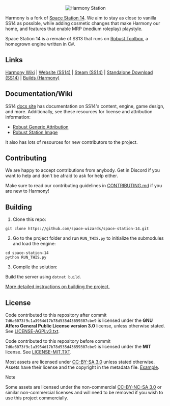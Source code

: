 <div class="header" align="center">
<img alt="Harmony Station" src="https://raw.githubusercontent.com/ss14-harmony/ss14-harmony/refs/heads/master/Resources/Textures/Logo/logo.png">
</div>

Harmony is a fork of [Space Station 14](https://github.com/space-wizards/space-station-14). We aim to stay as close to vanilla SS14 as possible, while adding cosmetic changes that make Harmony our home, and features that enable MRP (medium roleplay) playstyle.

Space Station 14 is a remake of SS13 that runs on [Robust Toolbox](https://github.com/space-wizards/RobustToolbox), a homegrown engine written in C#.

## Links

[Harmony Wiki](http://wiki.harmony14.com/) | [Website (SS14)](https://spacestation14.io/) | [Steam (SS14)](https://store.steampowered.com/app/1255460/Space_Station_14/) | [Standalone Download (SS14)](https://spacestation14.io/about/nightlies/) | [Builds (Harmony)](http://cdn.harmony14.com/fork/harmony/)

## Documentation/Wiki

SS14 [docs site](https://docs.spacestation14.com/) has documentation on SS14's content, engine, game design, and more.
Additionally, see these resources for license and attribution information:
- [Robust Generic Attribution](https://docs.spacestation14.com/en/specifications/robust-generic-attribution.html)
- [Robust Station Image](https://docs.spacestation14.com/en/specifications/robust-station-image.html)

It also has lots of resources for new contributors to the project.

## Contributing

We are happy to accept contributions from anybody. Get in Discord if you want to help and don't be afraid to ask for help either.

Make sure to read our contributing guidelines in [CONTRIBUTING.md](/CONTRIBUTING.md) if you are new to Harmony!

## Building

1. Clone this repo:
```shell
git clone https://github.com/space-wizards/space-station-14.git
```
2. Go to the project folder and run `RUN_THIS.py` to initialize the submodules and load the engine:
```shell
cd space-station-14
python RUN_THIS.py
```
3. Compile the solution:

Build the server using `dotnet build`.

[More detailed instructions on building the project.](https://docs.spacestation14.com/en/general-development/setup.html)

## License

Code contributed to this repository after commit `7d6a6073f9c1a3954d17b78d535d43659307cbe9` is licensed under the **GNU Affero General Public License version 3.0** license, unless otherwise stated. See [LICENSE-AGPLv3.txt](LICENSE-AGPLv3.txt).

Code contributed to this repository before commit `7d6a6073f9c1a3954d17b78d535d43659307cbe9` is licensed under the **MIT** license.
See [LICENSE-MIT.TXT](LICENSE-MIT.txt).

Most assets are licensed under [CC-BY-SA 3.0](https://creativecommons.org/licenses/by-sa/3.0/) unless stated otherwise. Assets have their license and the copyright in the metadata file. [Example](https://github.com/ss14-harmony/ss14-harmony/blob/master/Resources/Textures/_Harmony/Clothing/Uniforms/Jumpsuit/hop_turtle.rsi/meta.json).

> [!NOTE]
> Some assets are licensed under the non-commercial [CC-BY-NC-SA 3.0](https://creativecommons.org/licenses/by-nc-sa/3.0/) or similar non-commercial licenses and will need to be removed if you wish to use this project commercially.
